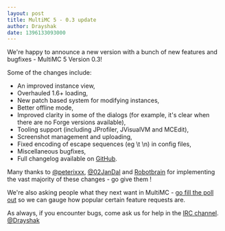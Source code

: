```yaml
---
layout: post
title: MultiMC 5 - 0.3 update
author: Drayshak
date: 1396133093000
---
```


We're happy to announce a new version with a bunch of new features and bugfixes - MultiMC 5 Version 0.3!

Some of the changes include:
* An improved instance view,
* Overhauled 1.6+ loading,
* New patch based system for modifying instances,
* Better offline mode,
* Improved clarity in some of the dialogs (for example, it's clear when there are no Forge versions available),
* Tooling support (including JProfiler, JVisualVM and MCEdit),
* Screenshot management and uploading,
* Fixed encoding of escape sequences (eg \t \n) in config files,
* Miscellaneous bugfixes,
* Full changelog available on [GitHub](https://github.com/MultiMC/MultiMC5/blob/develop/changelog.yaml).

Many thanks to [@peterixxx](https://twitter.com/peterixxx), [@02JanDal](https://twitter.com/02JanDal) and [Robotbrain](https://twitter.com/skylordelros) for implementing the vast majority of these changes - go give them <small><i class="uk-icon-heart" alt="<3"></i></small>!

We're also asking people what they next want in MultiMC - [go fill the poll out](http://goo.gl/sXdLLr) so we can gauge how popular certain feature requests are.

As always, if you encounter bugs, come ask us for help in the [IRC channel](http://webchat.esper.net/?nick=&channels=MultiMC).   
[@Drayshak](https://twitter.com/drayshak)
